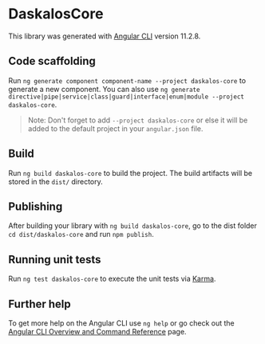 # DaskalosCore

This library was generated with [Angular CLI](https://github.com/angular/angular-cli) version 11.2.8.

## Code scaffolding

Run `ng generate component component-name --project daskalos-core` to generate a new component. You can also use `ng generate directive|pipe|service|class|guard|interface|enum|module --project daskalos-core`.
> Note: Don't forget to add `--project daskalos-core` or else it will be added to the default project in your `angular.json` file. 

## Build

Run `ng build daskalos-core` to build the project. The build artifacts will be stored in the `dist/` directory.

## Publishing

After building your library with `ng build daskalos-core`, go to the dist folder `cd dist/daskalos-core` and run `npm publish`.

## Running unit tests

Run `ng test daskalos-core` to execute the unit tests via [Karma](https://karma-runner.github.io).

## Further help

To get more help on the Angular CLI use `ng help` or go check out the [Angular CLI Overview and Command Reference](https://angular.io/cli) page.
